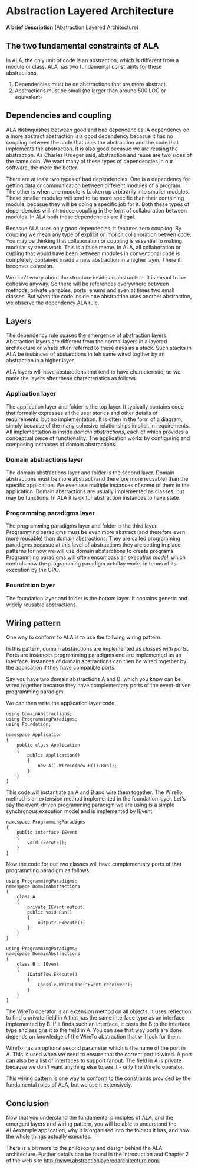 
# Abstraction Layered Architecture

**A brief description**
[(Abstraction Layered Architecture)](http://www.abstractionlayeredarchitecture.com)


## The two fundamental constraints of ALA

In ALA, the only unit of code is an abstraction, which is different from a module or class.
ALA has two fundamental constraints for these abstractions. 

1. Dependencies must be on abstractions that are more abstract.
2. Abstractions must be small (no larger than around 500 LOC or equivalent)

## Dependencies and coupling

ALA distinquishes between good and bad dependencies. A dependency on a more abstract abstraction is a good dependency becasue it has no coupling between the code that uses the abstraction and the code that implements the abstraction. It is also good becasue we are reusing the abstraction. As Charles Krueger said, abstraction and reuse are two sides of the same coin. We want many of these types of dependencies in our software, the more the better.

There are at least two types of bad dependencies. One is a dependency for getting data or communication between different modules of a program. The other is when one module is broken up arbitrarily into smaller modules. These smaller modules will tend to be more specific than their containing module, becasue they will be doing a specific job for it. Both these types of dependencies will introduce coupling in the form of collaboration between modules. In ALA both these dependencies are illegal.

Becasue ALA uses only good dependecies, it features zero coupling. By coupling we mean any type of explicit or implicit collaboration betwen code. You may be thinking that collaboration or coupling is essential to making modular systems work. This is a false meme. In ALA, all collaboration or cupling that would have been between modules in conventional code is completely contained inside a new abstraction in a higher layer. There it becomes cohesion.

We don't worry about the structure inside an abstraction. It is meant to be cohesive anyway. So there will be references everywhere between methods, private variables, ports, enums and even at times two small classes. But when the code inside one abstraction uses another abstraction, we observe the dependency ALA rule.

## Layers

The dependency rule cuases the emergence of abstraction layers. Abstraction layers are different from the normal layers in a layered architecture or whats often referred to these days as a stack. Such stacks in ALA be instances of abstarctions in teh same wired togther by an abstraction in a higher layer. 

ALA layers will have abstarctions that tend to have characteristic, so we name the layers after these characteristics as follows. 


### Application layer

The application layer and folder is the top layer. It typically contains code that formally expresses all the user stories and other details of requirements, but no implementation. It is often in the form of a diagram, simply because of the many cohesive relationships implicit in requirements. All implementation is inside *domain abstractions*, each of which provides a conceptual piece of functionality. The application works by configuring and composing instances of domain abstractions.

### Domain abstractions layer

The domain abstractions layer and folder is the second layer. Domain abstractions must be more abstract (and therefore more reusable) than the specific application. We even use multiple instances of some of them in the application. Domain abstractions are usually implemented as classes, but may be functions. In ALA it is ok for abstraction instances to have state.

### Programming paradigms layer

The programming paradigms layer and folder is the third layer. Programming paradigms must be even more abstract (and therefore even more reusable) than domain abstractions. They are called programming paradigms becasue at this level of abstractions they are setting in place patterns for how we will use domain abstarctions to create programs. Programming paradigms will often encompass an *execution model*, which controls how the programming paradigm actullay works in terms of its execution by the CPU.

### Foundation layer

The foundation layer and folder is the bottom layer. It contains generic and widely reusable abstractions.

## Wiring pattern

One way to conform to ALA is to use the follwing wiring pattern.

In this pattern, domain abstarctions are implemented as *classes with ports*. Ports are instances programming paradigms and are implemented as an interface. Instances of domain abstractions can then be wired together by the application if they have compatible ports.

Say you have two domain abstractions A and B, which you know can be wired together because they have complementary ports of the event-driven programming paradigm.

We can then write the application layer code:

```
using DomainAbstractions;
using ProgrammingParadigms;
using Foundation;

namespace Application
{
    public class Application
    {
        public Application()
        {
            new A().WireTo(new B()).Run();
        }
    }
}
```
    
This code will instantiate an A and B and wire them together.
The WireTo method is an extension method implemented in the foundation layer.
Let's say the event-driven programming paradigm we are using is a simple synchronous execution model and is implemented by IEvent:


```
namespace ProgrammingParadigms
{
    public interface IEvent
    {
        void Execute();
    }
}
```


Now the code for our two classes will have complementary ports of that programming paradigm as follows:


```
using ProgrammingParadigms;
namespace DomainAbstractions
{
    class A
    {
        private IEvent output;
        public void Run()
        {
            output?.Execute();    
        }
    }
}
```


```
using ProgrammingParadigms;
namespace DomainAbstractions
{
    class B : IEvent
    {
        IDataflow.Execute()
        { 
            Console.WriteLine("Event received");
        }
    }
}
```


The WireTo operator is an extension method on all objects. It uses reflection to find a private field in A that has the same interface type as an interface implemented by B. If it finds such an interface, it casts the B to the interface type and assigns it to the field in A. You can see that way ports are done depends on knowledge of the WireTo abstraction that will look for them. 

WireTo has an optional second parameter which is the name of the port in A. This is used when we need to ensure that the correct port is wired.
A port can also be a list of interfaces to support fanout. The field in A is private because we don't want anything else to see it - only the WireTo operator.

This wiring pattern is one way to conform to the constraints provided by the fundamental rules of ALA, but we use it extensively.

## Conclusion

Now that you understand the fundamental principles of ALA, and the emergent layers and wiring pattern, you will be able to understand the ALAexample application, why it is organised into the folders it has, and how the whole things actually executes.

There is a bit more to the philosophy and design behind the ALA architecture. Further details can be found in the Introduction and Chapter 2 of the web site <http://www.abstractionlayeredarchitecture.com>.



